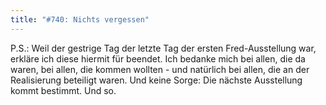 ```yaml
---
title: "#740: Nichts vergessen"
---
```


P.S.: Weil der gestrige Tag der letzte Tag der ersten Fred-Ausstellung war, erkläre ich diese hiermit für beendet. Ich bedanke mich bei allen, die da waren, bei allen, die kommen wollten - und natürlich bei allen, die an der Realisierung beteiligt waren.
Und keine Sorge: Die nächste Ausstellung kommt bestimmt.
Und so.

